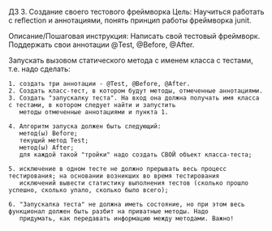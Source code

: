 ДЗ 3. 
Создание своего тестового фреймворка Цель: Научиться работать с reflection и аннотациями, понять принцип работы
фреймворка junit.

Описание/Пошаговая инструкция: Написать свой тестовый фреймворк. Поддержать свои аннотации @Test, @Before, @After.

Запускать вызовом статического метода с именем класса с тестами, т.е. надо сделать:

    1. создать три аннотации - @Test, @Before, @After.
    2. Создать класс-тест, в котором будут методы, отмеченные аннотациями.
    3. Создать "запускалку теста". На вход она должна получать имя класса с тестами, в котором следует найти и запустить
       методы отмеченные аннотациями и пункта 1.

    4. Алгоритм запуска должен быть следующий:
       метод(ы) Before;
       текущий метод Test;
       метод(ы) After; 
       для каждой такой "тройки" надо создать СВОЙ объект класса-теста;

    5. исключение в одном тесте не должно прерывать весь процесс тестирования; на основании возникших во время тестирования
       исключений вывести статистику выполнения тестов (сколько прошло успешно, сколько упало, сколько было всего);

    6. "Запускалка теста" не должна иметь состояние, но при этом весь функционал должен быть разбит на приватные методы. Надо
       придумать, как передавать информацию между методами. Важно!